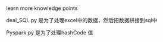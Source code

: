 # 
learn more knowledge points

deal_SQL.py 是为了处理excel中的数据，然后把数据拼接到sql中

Pyspark.py 是为了处理hashCode 值


